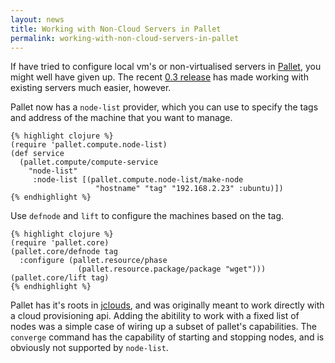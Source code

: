 ```yaml
---
layout: news
title: Working with Non-Cloud Servers in Pallet
permalink: working-with-non-cloud-servers-in-pallet
---
```

If have tried to configure local vm's or non-virtualised servers in
[Pallet](http://palletops.com), you might well have given up. The recent
[0.3 release](http://palletops.com/pallet-release-030-agile-cloud-development)
has made working with existing servers much easier, however.

Pallet now has a `node-list` provider, which you can use to specify the tags and
address of the machine that you want to manage.

    {% highlight clojure %}
    (require 'pallet.compute.node-list)
    (def service 
      (pallet.compute/compute-service
        "node-list"
         :node-list [(pallet.compute.node-list/make-node
                       "hostname" "tag" "192.168.2.23" :ubuntu)])
    {% endhighlight %}

Use `defnode` and `lift` to configure the machines based on the tag.

    {% highlight clojure %}
    (require 'pallet.core)
    (pallet.core/defnode tag
      :configure (pallet.resource/phase
                   (pallet.resource.package/package "wget")))
    (pallet.core/lift tag)
    {% endhighlight %}

Pallet has it's roots in [jclouds](http://jclouds.org/), and was originally
meant to work directly with a cloud provisioning api. Adding the abitility to
work with a fixed list of nodes was a simple case of wiring up a subset of
pallet's capabilities. The `converge` command has the capability of starting and
stopping nodes, and is obviously not supported by `node-list`.